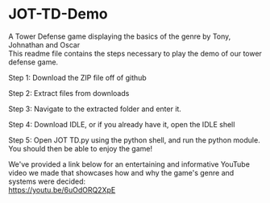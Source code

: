 # JOT-TD-Demo
A Tower Defense game displaying the basics of the genre by Tony, Johnathan and Oscar  
This readme file contains the steps necessary to play the demo of our tower defense game.

Step 1:
Download the ZIP file off of github

Step 2:
Extract files from downloads

Step 3:
Navigate to the extracted folder and enter it.

Step 4:
Download IDLE, or if you already have it, open the IDLE shell

Step 5: 
Open JOT TD.py using the python shell, and run the python module. You should then be able to enjoy the game!

We've provided a link below for an entertaining and informative YouTube video we made that showcases how and why the game's genre and systems were decided:  
https://youtu.be/6uOdORQ2XpE
